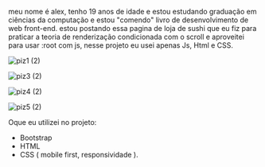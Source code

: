 
meu nome é alex, tenho 19 anos de idade e estou estudando graduação
em ciências da computação e estou "comendo" livro de desenvolvimento
de web front-end.
estou postando essa pagina de loja de sushi que eu fiz para praticar
a teoria de renderização condicionada com o scroll e aproveitei para
usar :root com js, nesse projeto eu usei apenas Js, Html e CSS.

![piz1 (2)](https://github.com/alexLDSpedroDEV/land-pag-pizzaria-react/assets/115034319/c5948bf1-c46e-41fa-92d0-0a43ea2f0faf)

![piz3 (2)](https://github.com/alexLDSpedroDEV/land-pag-pizzaria-react/assets/115034319/fffa8b35-c3b2-4586-9cdb-2d43f8521f8e)

![piz4 (2)](https://github.com/alexLDSpedroDEV/land-pag-pizzaria-react/assets/115034319/436a3371-395b-484d-91cb-32d5f05eca87)

![piz5 (2)](https://github.com/alexLDSpedroDEV/land-pag-pizzaria-react/assets/115034319/9bab0c0a-375b-48ff-93b1-04ac7cee83dc)

Oque eu utilizei no projeto:
 - Bootstrap
 - HTML
 - CSS ( mobile first, responsividade ).
